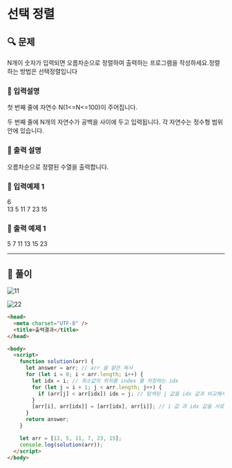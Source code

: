 # 선택 정렬

## 🔍 문제

N개이 숫자가 입력되면 오름차순으로 정렬하여 출력하는 프로그램을 작성하세요.정렬하는 방법은 선택정렬입니다

### 🔹 입력설명

첫 번째 줄에 자연수 N(1<=N<=100)이 주어집니다.

두 번째 줄에 N개의 자연수가 공백을 사이에 두고 입력됩니다. 각 자연수는 정수형 범위 안에 있습니다.

### 🔹 출력 설명

오름차순으로 정렬된 수열을 출력합니다.

### 🔹 입력예제 1

6  
13 5 11 7 23 15

### 🔹 출력 예제 1

5 7 11 13 15 23

---

## 📌 풀이

![11](https://user-images.githubusercontent.com/28912774/118571739-b5b06080-b7b9-11eb-9193-54c99b3249d2.jpg)

![22](https://user-images.githubusercontent.com/28912774/118571740-b648f700-b7b9-11eb-9231-4a4f09b71325.jpg)

```html
<head>
  <meta charset="UTF-8" />
  <title>출력결과</title>
</head>

<body>
  <script>
    function solution(arr) {
      let answer = arr; // arr 을 얕은 복사
      for (let i = 0; i < arr.length; i++) {
        let idx = i; // 최소값의 위치를 index 를 저장하는 idx
        for (let j = i + 1; j < arr.length; j++) {
          if (arr[j] < arr[idx]) idx = j; // 탐색된 j 값을 idx 값과 비교해서 작으면 최소값이 j 가 되는것
        }
        [arr[i], arr[idx]] = [arr[idx], arr[i]]; // i 값 과 idx 값을 서로 바꿔주는 것
      }
      return answer;
    }

    let arr = [13, 5, 11, 7, 23, 15];
    console.log(solution(arr));
  </script>
</body>
```
